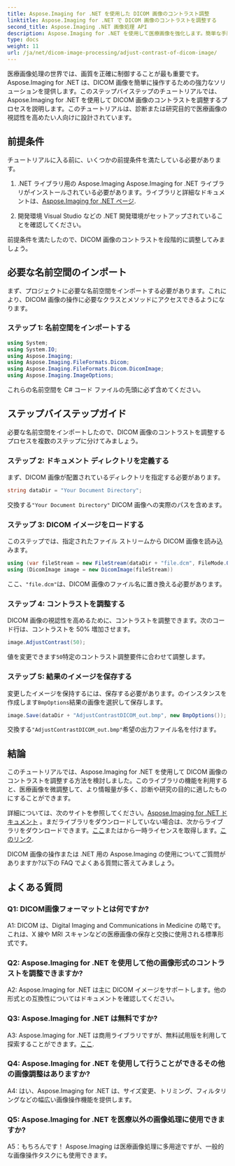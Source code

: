 ```yaml
---
title: Aspose.Imaging for .NET を使用した DICOM 画像のコントラスト調整
linktitle: Aspose.Imaging for .NET で DICOM 画像のコントラストを調整する
second_title: Aspose.Imaging .NET 画像処理 API
description: Aspose.Imaging for .NET を使用して医療画像を強化します。簡単な手順で DICOM 画像のコントラストを調整します。
type: docs
weight: 11
url: /ja/net/dicom-image-processing/adjust-contrast-of-dicom-image/
---
```

医療画像処理の世界では、画質を正確に制御することが最も重要です。 Aspose.Imaging for .NET は、DICOM 画像を簡単に操作するための強力なソリューションを提供します。このステップバイステップのチュートリアルでは、Aspose.Imaging for .NET を使用して DICOM 画像のコントラストを調整するプロセスを説明します。このチュートリアルは、診断または研究目的で医療画像の視認性を高めたい人向けに設計されています。 

## 前提条件

チュートリアルに入る前に、いくつかの前提条件を満たしている必要があります。

1. .NET ライブラリ用の Aspose.Imaging
 Aspose.Imaging for .NET ライブラリがインストールされている必要があります。ライブラリと詳細なドキュメントは、[Aspose.Imaging for .NET ページ](https://reference.aspose.com/imaging/net/).

2. 開発環境
Visual Studio などの .NET 開発環境がセットアップされていることを確認してください。

前提条件を満たしたので、DICOM 画像のコントラストを段階的に調整してみましょう。

## 必要な名前空間のインポート

まず、プロジェクトに必要な名前空間をインポートする必要があります。これにより、DICOM 画像の操作に必要なクラスとメソッドにアクセスできるようになります。

### ステップ 1: 名前空間をインポートする

```csharp
using System;
using System.IO;
using Aspose.Imaging;
using Aspose.Imaging.FileFormats.Dicom;
using Aspose.Imaging.FileFormats.Dicom.DicomImage;
using Aspose.Imaging.ImageOptions;
```

これらの名前空間を C# コード ファイルの先頭に必ず含めてください。

## ステップバイステップガイド

必要な名前空間をインポートしたので、DICOM 画像のコントラストを調整するプロセスを複数のステップに分けてみましょう。

### ステップ 2: ドキュメント ディレクトリを定義する

まず、DICOM 画像が配置されているディレクトリを指定する必要があります。

```csharp
string dataDir = "Your Document Directory";
```

交換する`"Your Document Directory"` DICOM 画像への実際のパスを含めます。

### ステップ 3: DICOM イメージをロードする

このステップでは、指定されたファイル ストリームから DICOM 画像を読み込みます。

```csharp
using (var fileStream = new FileStream(dataDir + "file.dcm", FileMode.Open, FileAccess.Read))
using (DicomImage image = new DicomImage(fileStream))
```

ここ、`"file.dcm"`は、DICOM 画像のファイル名に置き換える必要があります。

### ステップ 4: コントラストを調整する

DICOM 画像の視認性を高めるために、コントラストを調整できます。次のコード行は、コントラストを 50% 増加させます。

```csharp
image.AdjustContrast(50);
```

値を変更できます`50`特定のコントラスト調整要件に合わせて調整します。

### ステップ 5: 結果のイメージを保存する

変更したイメージを保持するには、保存する必要があります。のインスタンスを作成します`BmpOptions`結果の画像を選択して保存します。

```csharp
image.Save(dataDir + "AdjustContrastDICOM_out.bmp", new BmpOptions());
```

交換する`"AdjustContrastDICOM_out.bmp"`希望の出力ファイル名を付けます。

## 結論

このチュートリアルでは、Aspose.Imaging for .NET を使用して DICOM 画像のコントラストを調整する方法を検討しました。このライブラリの機能を利用すると、医療画像を微調整して、より情報量が多く、診断や研究の目的に適したものにすることができます。

詳細については、次のサイトを参照してください。[Aspose.Imaging for .NET ドキュメント](https://reference.aspose.com/imaging/net/) 。まだライブラリをダウンロードしていない場合は、次からライブラリをダウンロードできます。[ここ](https://releases.aspose.com/imaging/net/)またはから一時ライセンスを取得します。[このリンク](https://purchase.aspose.com/temporary-license/).

DICOM 画像の操作または .NET 用の Aspose.Imaging の使用についてご質問がありますか?以下の FAQ でよくある質問に答えてみましょう。

## よくある質問

### Q1: DICOM画像フォーマットとは何ですか?

A1: DICOM は、Digital Imaging and Communications in Medicine の略です。これは、X 線や MRI スキャンなどの医療画像の保存と交換に使用される標準形式です。

### Q2: Aspose.Imaging for .NET を使用して他の画像形式のコントラストを調整できますか?

A2: Aspose.Imaging for .NET は主に DICOM イメージをサポートします。他の形式との互換性についてはドキュメントを確認してください。

### Q3: Aspose.Imaging for .NET は無料ですか?

 A3: Aspose.Imaging for .NET は商用ライブラリですが、無料試用版を利用して探索することができます。[ここ](https://releases.aspose.com/).

### Q4: Aspose.Imaging for .NET を使用して行うことができるその他の画像調整はありますか?

A4: はい、Aspose.Imaging for .NET は、サイズ変更、トリミング、フィルタリングなどの幅広い画像操作機能を提供します。

### Q5: Aspose.Imaging for .NET を医療以外の画像処理に使用できますか?

A5：もちろんです！ Aspose.Imaging は医療画像処理に多用途ですが、一般的な画像操作タスクにも使用できます。